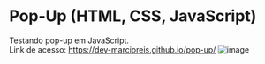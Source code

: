 # Pop-Up (HTML, CSS, JavaScript)
Testando pop-up em JavaScript.<br>
Link de acesso: https://dev-marcioreis.github.io/pop-up/
![image](https://user-images.githubusercontent.com/122680054/212898333-0a6cc1c1-0064-4126-a068-03a9631f9df1.png)
